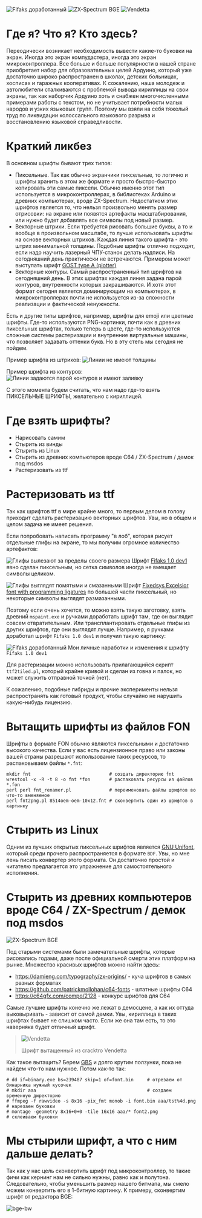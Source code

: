 ![Fifaks доработанный](./imgs/fifaks-patched.png)
![ZX-Spectrum BGE](./imgs/bge.png)
![Vendetta](./imgs/vendetta.png)

# Где я? Что я? Кто здесь?

Переодически возникает необходимость вывести какие-то буковки на экран. Иногда это экран компудастера, иногда это экран микроконтроллера. Все больше и больше популярности в нашей стране приобретает набор для образовательных целей Ардуино, который уже достаточно широко распространен в школах, детских больницах, хосписах и гаражных кооперативах. К сожалению, наша молодеж и автолюбители сталкиваются с проблемой вывода кириллицы на свои экраны, так как наборчик Ардуино хоть и снабжен многочисленными примерами работы с текстом, но не учитывает потребности малых народов и узких языковых групп. Поэтому мы взяли на себя тяжелый труд по ликвидации колоссального языкового разрыва и восстановлению языковой справедливости.

# Краткий ликбез

В основном шрифты бывают трех типов:
* Пиксельные. Так как обычно экранчики пиксельные, то логично и шрифты хранить в этом же формате и просто быстро-быстро копировать эти самые пиксели. Обычно именно этот тип используется в микроконтроллерах, в библиотеках Arduino и древних компьютерах, вроде ZX-Spectrum. Недостатком этих шрифтов является то, что нельзя произвольно менять размер отрисовки: на экране или появятся артефакты масштабирования, или нужно будет добавлять все символы под новый размер.
* Векторные штрихи. Если требуется рисовать большие буквы, а то и вообще в произвольном масштабе, то лучше использовать шрифты на основе векторных штрихов. Каждая линия такого шрифта - это штрих минимальной толщины. Подобные шрифты отлично подходят, если надо научить лазерный ЧПУ-станок делать надписи. На сегодняшний день практически не встречаются. Примером может выступать шрифт [GOST type A (plotter)](https://isopromat.ru/wp-content/uploads/fonts-GOST.zip)
* Векторные контуры. Самый распространенный тип шрифтов на сегодняшний день. В этих шрифтах каждая линия задана парой контуров, внутренности которых закрашиваются. И хотя этот формат сегодня является доминирующим на компьютерах, в микроконтроллерах почти не используется из-за сложности реализации и фактической ненужности.

Есть и другие типы шрифтов, например, шрифты для emoji или цветные шрифты. Где-то используются PNG-картинки, почти как в древних пиксельных шрифтах, только теперь в цвете, где-то используются сложные системы растеризации и внутренние виртуальные машины, что позволяет задавать оттенки букв. Но в эту степь мы сегодня не пойдем.

Пример шрифта из штрихов:
![Линии не имеют толщины](./imgs/font-stroke.png)

Пример шрифта из контуров:
![Линии задаются парой контуров и имеют заливку](./imgs/font-outline.png)

С этого момента будем считать, что нам надо где-то взять ПИКСЕЛЬНЫЕ ШРИФТЫ, желательно с кириллицей.

# Где взять шрифты?

* Нарисовать самим
* Стырить из винды
* Стырить из Linux
* Стырить из древних компьютеров вроде C64 / ZX-Spectrum / демок под msdos
* Растеризовать из ttf

# Растеризовать из ttf

Так как шрифтов ttf в мире крайне много, то первым делом в голову приходит сделать растеризацию векторных шрифтов. Увы, но в общем и целом задача не имеет решения.

Если попробовать написать программу "в лоб", которая рисует отдельные глифы на экране, то мы получим огромное количество артефактов:

![Глифы вылезают за пределы своего размера](./imgs/font-oversized.png)
Шрифт [Fifaks 1.0 dev1](https://myfonts.ru/font/fifaks-10-dev1) явно сделан пиксельным, но сетка символов иногда не вмещает символы целиком.

![Глифы выглядят помятыми и смазанными](./imgs/font-scaled.png)
Шрифт [Fixedsys Excelsior font with programming ligatures](https://github.com/kika/fixedsys) по большей части пиксельный, но некоторые символы выглядят размазанными.

Поэтому если очень хочется, то можно взять такую заготовку, взять древний `mspaint.exe` и ручками доработать шрифт там, где он выглядит совсем отвратительным. Или трансплантировать отдельные глифы из других шрифтов, где они выглядят лучше. Например, я ручками доработал шрифт `Fifaks 1.0 dev1` и получил такую картинку:

![Fifaks доработанный](./imgs/fifaks-patched.png)
Мои личные наработки и изменения к шрифту `Fifaks 1.0 dev1`

Для растеризации можно использовать прилагающийся скрипт `ttf2tiled.pl`, который крайне кривой и сделан из говна и палок, но может служить отправной точкой (нет).

К сожалению, подобные гибриды и прочие эксперименты нельзя распространять как готовый продукт, чтобы случайно не нарушить какую-нибудь лицензию.

# Вытащить шрифты из файлов FON

Шрифты в формате FON обычно являются пиксельными и достаточно высокого качества. Если у вас есть лицензионное право или законы вашей страны разрешают использование таких ресурсов, то распаковываем файлы `*.fnt`:

```
mkdir fnt                             # создать директорию fnt
wrestool -x -R -t 8 -o fnt *fon       # распаковать ресурсы из файлов *.fon
perl perl fnt_renamer.pl              # переименовать файлы шрифтов во что-то вменяемое
perl fnt2png.pl 8514oem-oem-10x12.fnt # сконвертить один из шрифтов в картинку
```

# Стырить из Linux

Одним из лучших открытых пиксельных шрифтов является [GNU Unifont](https://en.wikipedia.org/wiki/GNU_Unifont), который среди прочего распространяется в формате `BDF`. Увы, но мне лень писать конвертер этого формата. Он достаточно простой и читателю предлагается это упражнение для самостоятельного исполнения.

# Стырить из древних компьютеров вроде C64 / ZX-Spectrum / демок под msdos

![ZX-Spectrum BGE](./imgs/bge.png)

Под старыми системами были замечательные шрифты, которые рисовались годами, даже после официальной смерти этих платформ на рынке. Множество красивых шрифтов можно найти здесь:
* https://damieng.com/typography/zx-origins/ - куча шрифтов в самых разных форматах
* https://github.com/patrickmollohan/c64-fonts - штатные шрифты C64
* https://c64gfx.com/compo/2128 - конкурс шрифтов для C64

Самые лучшие шрифты конечно же лежат в демосцене, а как их оттуда выковыривать - зависит от самой демки. Увы, кириллица в таких шрифтах бывает не слишком часто. Если же она там есть, то это наверняка будет отличный шрифт.

> ![Vendetta](./imgs/vendetta.png)
>
> Шрифт вытащенный из cracktro Vendetta

Как такое вытащить? Берем [GBS](https://github.com/old-games/GBS) и долго крутим ползунки, пока не найдем что-то нам нужное. Потом как-то так:

```
# dd if=binary.exe bs=239487 skip=1 of=font.bin     # отрезаем от бинарника нужный кусочек
# mkdir aaa                                         # создаем временную директорию
# ffmpeg -f rawvideo -s 8x16 -pix_fmt monob -i font.bin aaa/tst%4d.png # нарезаем буковки
# montage -geometry 8x16+0+0 -tile 16x16 aaa/* font2.png               # склеиваем буковки
```

# Мы стырили шрифт, а что с ним дальше делать?

Так как у нас цель сконвертить шрифт под микроконтроллер, то такие фичи как кернинг нам не сильно нужны, равно как и полутона. Следовательно, чтобы уменьшить размер нашего битмапа, мы смело можем конвертить его в 1-битную картинку. К примеру, сконвертим шрифт от редактора BGE:

![bge-bw](./imgs/bge-bw.png)

